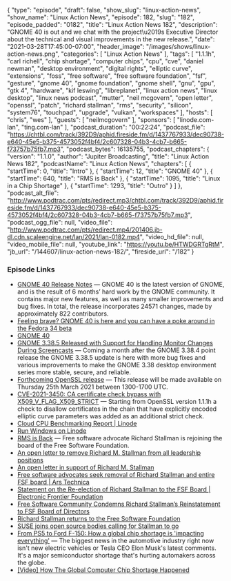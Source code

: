 {
  "type": "episode",
  "draft": false,
  "show_slug": "linux-action-news",
  "show_name": "Linux Action News",
  "episode": 182,
  "slug": "182",
  "episode_padded": "0182",
  "title": "Linux Action News 182",
  "description": "GNOME 40 is out and we chat with the project\u2019s Executive Director about the technical and visual improvements in the new release.",
  "date": "2021-03-28T17:45:00-07:00",
  "header_image": "/images/shows/linux-action-news.png",
  "categories": [
    "Linux Action News"
  ],
  "tags": [
    "1.1.1h",
    "carl richell",
    "chip shortage",
    "computer chips",
    "cpu",
    "cve",
    "daniel newman",
    "desktop environment",
    "digital rights",
    "elliptic curve",
    "extensions",
    "foss",
    "free software",
    "free software foundation",
    "fsf",
    "gesture",
    "gnome 40",
    "gnome foundation",
    "gnome shell",
    "gnu",
    "gpu",
    "gtk 4",
    "hardware",
    "kif leswing",
    "libreplanet",
    "linux action news",
    "linux desktop",
    "linux news podcast",
    "mutter",
    "neil mcgovern",
    "open letter",
    "openssl",
    "patch",
    "richard stallman",
    "rms",
    "security",
    "silicon",
    "system76",
    "touchpad",
    "upgrade",
    "vulkan",
    "workspaces"
  ],
  "hosts": [
    "chris",
    "wes"
  ],
  "guests": [
    "neilmcgovern"
  ],
  "sponsors": [
    "linode.com-lan",
    "ting.com-lan"
  ],
  "podcast_duration": "00:22:24",
  "podcast_file": "https://chtbl.com/track/392D9/aphid.fireside.fm/d/1437767933/dec90738-e640-45e5-b375-4573052f4bf4/2c607328-04b3-4cb7-b665-f73757b75fb7.mp3",
  "podcast_bytes": 16135755,
  "podcast_chapters": {
    "version": "1.1.0",
    "author": "Jupiter Broadcasting",
    "title": "Linux Action News 182",
    "podcastName": "Linux Action News",
    "chapters": [
      {
        "startTime": 0,
        "title": "Intro"
      },
      {
        "startTime": 12,
        "title": "GNOME 40"
      },
      {
        "startTime": 640,
        "title": "RMS is Back"
      },
      {
        "startTime": 1095,
        "title": "Linux in a Chip Shortage"
      },
      {
        "startTime": 1293,
        "title": "Outro"
      }
    ]
  },
  "podcast_alt_file": "http://www.podtrac.com/pts/redirect.mp3/chtbl.com/track/392D9/aphid.fireside.fm/d/1437767933/dec90738-e640-45e5-b375-4573052f4bf4/2c607328-04b3-4cb7-b665-f73757b75fb7.mp3",
  "podcast_ogg_file": null,
  "video_file": "http://www.podtrac.com/pts/redirect.mp4/201406.jb-dl.cdn.scaleengine.net/lan/2021/lan-0182.mp4",
  "video_hd_file": null,
  "video_mobile_file": null,
  "youtube_link": "https://youtu.be/HTWDGRTgRtM",
  "jb_url": "/144607/linux-action-news-182/",
  "fireside_url": "/182"
}


### Episode Links

  * [GNOME 40 Release Notes](https://help.gnome.org/misc/release-notes/40.0/ "GNOME 40 Release Notes") — GNOME 40 is the latest version of GNOME, and is the result of 6 months’ hard work by the GNOME community. It contains major new features, as well as many smaller improvements and bug fixes. In total, the release incorporates 24571 changes, made by approximately 822 contributors. 
  * [Feeling brave? GNOME 40 is here and you can have a poke around in the Fedora 34 beta](https://www.theregister.com/2021/03/25/gnome_40/ "Feeling brave? GNOME 40 is here and you can have a poke around in the Fedora 34 beta")
  * [GNOME 40](https://forty.gnome.org/ "GNOME 40")
  * [GNOME 3.38.5 Released with Support for Handling Monitor Changes During Screencasts](https://9to5linux.com/gnome-3-38-5-released-with-support-for-handling-monitor-changes-during-screencasts "GNOME 3.38.5 Released with Support for Handling Monitor Changes During Screencasts") — Coming a month after the GNOME 3.38.4 point release the GNOME 3.38.5 update is here with more bug fixes and various improvements to make the GNOME 3.38 desktop environment series more stable, secure, and reliable.
  * [Forthcoming OpenSSL release](https://mta.openssl.org/pipermail/openssl-announce/2021-March/000196.html "Forthcoming OpenSSL release") — This release will be made available on Thursday 25th March 2021 between 1300-1700 UTC. 
  * [CVE-2021-3450: CA certificate check bypass with X509_V_FLAG_X509_STRICT](https://www.openssl.org/news/secadv/20210325.txt "CVE-2021-3450: CA certificate check bypass with X509_V_FLAG_X509_STRICT") — Starting from OpenSSL version 1.1.1h a check to disallow certificates in the chain that have explicitly encoded elliptic curve parameters was added as an additional strict check. 
  * [Cloud CPU Benchmarking Report | Linode](https://www.linode.com/content/cloud-cpu-benchmarking-report/ "Cloud CPU Benchmarking Report | Linode")
  * [Run Windows on Linode](https://github.com/only-cliches/docs/blob/windows-on-linode/docs/tools-reference/windows-on-linode/installing-windows-on-linode-vps.md "Run Windows on Linode")
  * [RMS is Back](https://www.theverge.com/2021/3/22/22344910/richard-stallman-returns-free-software-foundation-board-comments "RMS is Back") — Free software advocate Richard Stallman is rejoining the board of the Free Software Foundation. 
  * [An open letter to remove Richard M. Stallman from all leadership positions](https://rms-open-letter.github.io/ "An open letter to remove Richard M. Stallman from all leadership positions")
  * [An open letter in support of Richard M. Stallman](https://rms-support-letter.github.io/ "An open letter in support of Richard M. Stallman")
  * [Free software advocates seek removal of Richard Stallman and entire FSF board | Ars Technica](https://arstechnica.com/tech-policy/2021/03/free-software-advocates-seek-removal-of-richard-stallman-and-entire-fsf-board/ "Free software advocates seek removal of Richard Stallman and entire FSF board | Ars Technica")
  * [Statement on the Re-election of Richard Stallman to the FSF Board | Electronic Frontier Foundation](https://www.eff.org/deeplinks/2021/03/statement-re-election-richard-stallman-fsf-board "Statement on the Re-election of Richard Stallman to the FSF Board | Electronic Frontier Foundation")
  * [Free Software Community Condemns Richard Stallman’s Reinstatement to FSF Board of Directors](https://wptavern.com/free-software-community-condemns-richard-stallmans-reinstatement-to-fsf-board-of-directors "Free Software Community Condemns Richard Stallman’s Reinstatement to FSF Board of Directors")
  * [Richard Stallman returns to the Free Software Foundation](https://sdtimes.com/softwaredev/richard-stallman-returns-to-the-free-software-foundation/ "Richard Stallman returns to the Free Software Foundation")
  * [SUSE joins open source bodies calling for Stallman to go](https://itwire.com/open-source/suse-joins-open-source-bodies-calling-for-stallman-to-go.html "SUSE joins open source bodies calling for Stallman to go")
  * [From PS5 to Ford F-150: How a global chip shortage is 'impacting everything'](https://www.cnet.com/news/from-ps5-to-ford-f-150-how-a-global-chip-shortage-is-impacting-everything "From PS5 to Ford F-150: How a global chip shortage is 'impacting everything'") — The biggest news in the automotive industry right now isn't new electric vehicles or Tesla CEO Elon Musk's latest comments. It's a major semiconductor shortage that's hurting automakers across the globe. 
  * [[Video] How The Global Computer Chip Shortage Happened](https://www.youtube.com/watch?v=sfAyXjRFUJk "\[Video\] How The Global Computer Chip Shortage Happened")


